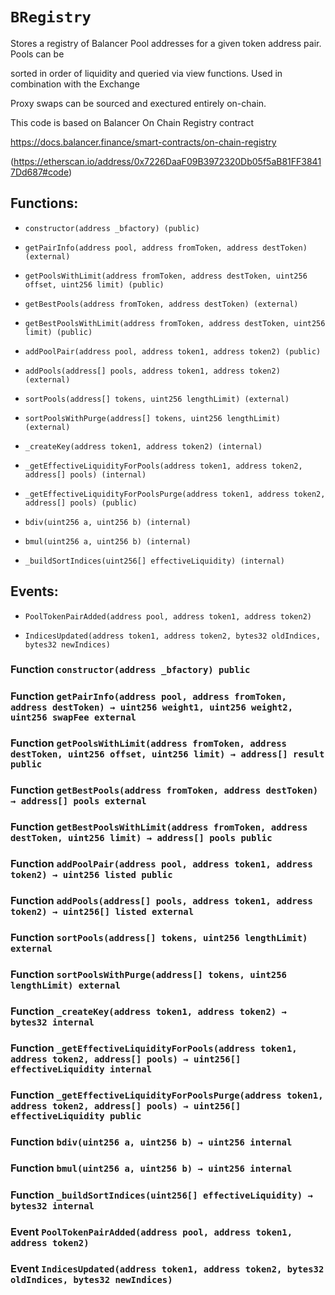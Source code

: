 # `BRegistry`

Stores a registry of Balancer Pool addresses for a given token address pair. Pools can be

sorted in order of liquidity and queried via view functions. Used in combination with the Exchange

Proxy swaps can be sourced and exectured entirely on-chain.

This code is based on Balancer On Chain Registry contract

https://docs.balancer.finance/smart-contracts/on-chain-registry

(https://etherscan.io/address/0x7226DaaF09B3972320Db05f5aB81FF38417Dd687#code)

## Functions:

- `constructor(address _bfactory) (public)`

- `getPairInfo(address pool, address fromToken, address destToken) (external)`

- `getPoolsWithLimit(address fromToken, address destToken, uint256 offset, uint256 limit) (public)`

- `getBestPools(address fromToken, address destToken) (external)`

- `getBestPoolsWithLimit(address fromToken, address destToken, uint256 limit) (public)`

- `addPoolPair(address pool, address token1, address token2) (public)`

- `addPools(address[] pools, address token1, address token2) (external)`

- `sortPools(address[] tokens, uint256 lengthLimit) (external)`

- `sortPoolsWithPurge(address[] tokens, uint256 lengthLimit) (external)`

- `_createKey(address token1, address token2) (internal)`

- `_getEffectiveLiquidityForPools(address token1, address token2, address[] pools) (internal)`

- `_getEffectiveLiquidityForPoolsPurge(address token1, address token2, address[] pools) (public)`

- `bdiv(uint256 a, uint256 b) (internal)`

- `bmul(uint256 a, uint256 b) (internal)`

- `_buildSortIndices(uint256[] effectiveLiquidity) (internal)`

## Events:

- `PoolTokenPairAdded(address pool, address token1, address token2)`

- `IndicesUpdated(address token1, address token2, bytes32 oldIndices, bytes32 newIndices)`

### Function `constructor(address _bfactory) public`

### Function `getPairInfo(address pool, address fromToken, address destToken) → uint256 weight1, uint256 weight2, uint256 swapFee external`

### Function `getPoolsWithLimit(address fromToken, address destToken, uint256 offset, uint256 limit) → address[] result public`

### Function `getBestPools(address fromToken, address destToken) → address[] pools external`

### Function `getBestPoolsWithLimit(address fromToken, address destToken, uint256 limit) → address[] pools public`

### Function `addPoolPair(address pool, address token1, address token2) → uint256 listed public`

### Function `addPools(address[] pools, address token1, address token2) → uint256[] listed external`

### Function `sortPools(address[] tokens, uint256 lengthLimit) external`

### Function `sortPoolsWithPurge(address[] tokens, uint256 lengthLimit) external`

### Function `_createKey(address token1, address token2) → bytes32 internal`

### Function `_getEffectiveLiquidityForPools(address token1, address token2, address[] pools) → uint256[] effectiveLiquidity internal`

### Function `_getEffectiveLiquidityForPoolsPurge(address token1, address token2, address[] pools) → uint256[] effectiveLiquidity public`

### Function `bdiv(uint256 a, uint256 b) → uint256 internal`

### Function `bmul(uint256 a, uint256 b) → uint256 internal`

### Function `_buildSortIndices(uint256[] effectiveLiquidity) → bytes32 internal`

### Event `PoolTokenPairAdded(address pool, address token1, address token2)`

### Event `IndicesUpdated(address token1, address token2, bytes32 oldIndices, bytes32 newIndices)`

